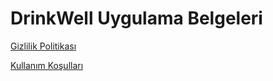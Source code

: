    # DrinkWell Uygulama Belgeleri

   [Gizlilik Politikası](privacy)
   
   [Kullanım Koşulları](terms)